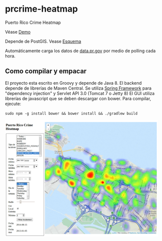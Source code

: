 prcrime-heatmap
===============

Puerto Rico Crime Heatmap

Véase [Demo](http://crimenpr.com/)

Depende de PostGIS. Vease [Esquema](src/sql/create-schema.sql)

Automáticamente carga los datos de [data.pr.gov](https://data.pr.gov/resource/incidencia-crime-map.json)
por medio de polling cada hora.

Como compilar y empacar
------------------------------

El proyecto esta escrito en Groovy y depende de Java 8. El backend depende de librer&iacute;as de Maven Central.
Se utiliza [Spring Framework](http://projects.spring.io/spring-framework/) para "dependency injection" y Servlet API 3.0 (Tomcat 7 o Jetty 8)
El GUI utiliza librer&iacute;as de javascript que se deben descargar con bower.
Para compilar, ejecute:

`sudo npm -g install bower && bower install && ./gradlew build`

![Screenshot](screenshot.png)
